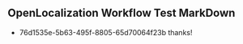 ## OpenLocalization Workflow Test MarkDown
* 76d1535e-5b63-495f-8805-65d70064f23b thanks!

<!--HONumber=Aug16_HO5-->


